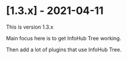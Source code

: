 # [1.3.x] - 2021-04-11

This is version 1.3.x

Main focus here is to get InfoHub Tree working.

Then add a lot of plugins that use InfoHub Tree.
